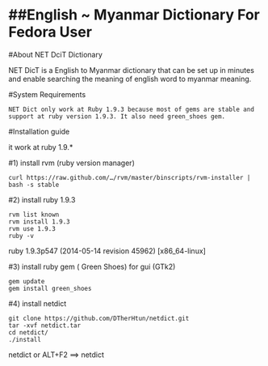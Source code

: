 ##English ~ Myanmar Dictionary For Fedora User
======================================
#About NET DciT Dictionary

NET DicT is a English to Myanmar dictionary that can be set up in minutes and enable searching the meaning of english word to myanmar meaning.


#System Requirements
	
	NET Dict only work at Ruby 1.9.3 because most of gems are stable and support at ruby version 1.9.3. It also need green_shoes gem.

#Installation guide

it work at ruby 1.9.*


#1) install rvm (ruby version manager)

	curl https://raw.github.com/…/rvm/master/binscripts/rvm-installer | bash -s stable

#2) install ruby 1.9.3

	rvm list known
	rvm install 1.9.3
	rvm use 1.9.3
	ruby -v
ruby 1.9.3p547 (2014-05-14 revision 45962) [x86_64-linux]

#3) install ruby gem ( Green Shoes) for gui (GTk2)

	gem update
	gem install green_shoes

#4) install netdict

	git clone https://github.com/DTherHtun/netdict.git
	tar -xvf netdict.tar
	cd netdict/
 	./install


 netdict or ALT+F2 ==> netdict

